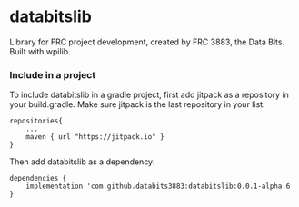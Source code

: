 # databitslib
Library for FRC project development, created by FRC 3883, the Data Bits.
Built with wpilib.

### Include in a project
To include databitslib in a gradle project, first add jitpack as a repository in 
your build.gradle. Make sure jitpack is the last repository in your list:
```
repositories{
    ...
    maven { url "https://jitpack.io" }
}
```
Then add databitslib as a dependency:
```
dependencies {
    implementation 'com.github.databits3883:databitslib:0.0.1-alpha.6
}